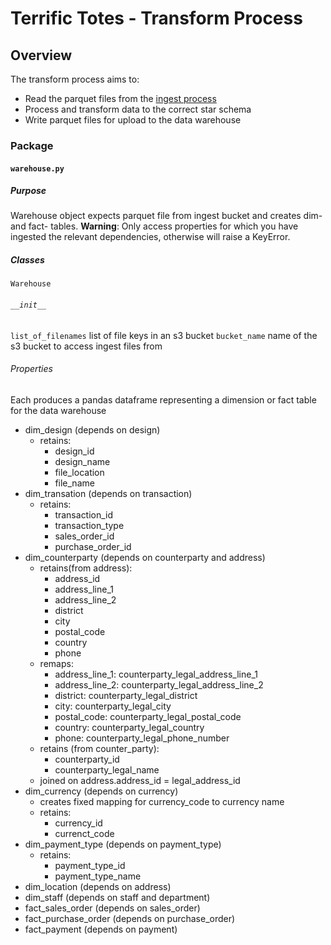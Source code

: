 # Terrific Totes - Transform Process

## Overview

The transform process aims to:

- Read the parquet files from the [ingest process](ingest.md)
- Process and transform data to the correct star schema
- Write parquet files for upload to the data warehouse

### Package

#### `warehouse.py`

##### Purpose

Warehouse object expects parquet file from ingest bucket and creates dim- and fact- tables.
**Warning**: Only access properties for which you have ingested the relevant dependencies, otherwise will raise a KeyError.

##### Classes

`Warehouse`

###### `__init__`

`list_of_filenames` list of file keys in an s3 bucket
`bucket_name` name of the s3 bucket to access ingest files from

###### Properties

Each produces a pandas dataframe representing a dimension or fact table for the data warehouse

- dim_design (depends on design)
  - retains:
    - design_id
    - design_name
    - file_location
    - file_name
- dim_transation (depends on transaction)
  - retains: 
    - transaction_id
    - transaction_type
    - sales_order_id
    - purchase_order_id
- dim_counterparty (depends on counterparty and address)
  - retains(from address):
    - address_id
    - address_line_1
    - address_line_2
    - district
    - city
    - postal_code
    - country
    - phone
  - remaps:
    - address_line_1: counterparty_legal_address_line_1
    - address_line_2: counterparty_legal_address_line_2
    - district: counterparty_legal_district
    - city: counterparty_legal_city
    - postal_code: counterparty_legal_postal_code
    - country: counterparty_legal_country
    - phone: counterparty_legal_phone_number
  - retains (from counter_party):
    - counterparty_id
    - counterparty_legal_name
  - joined on address.address_id = legal_address_id
- dim_currency (depends on currency)
  - creates fixed mapping for currency_code to currency name
  - retains:
    - currency_id
    - currenct_code
- dim_payment_type (depends on payment_type)
  - retains:
    - payment_type_id
    - payment_type_name
- dim_location (depends on address)
- dim_staff (depends on staff and department)
- fact_sales_order (depends on sales_order)
- fact_purchase_order (depends on purchase_order)
- fact_payment (depends on payment)

